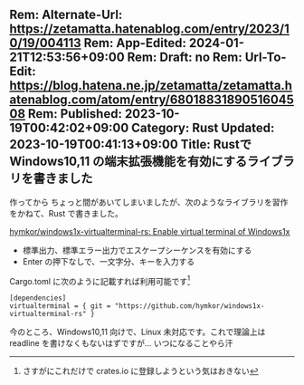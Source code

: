 Rem: Alternate-Url: https://zetamatta.hatenablog.com/entry/2023/10/19/004113
Rem: App-Edited: 2024-01-21T12:53:56+09:00
Rem: Draft: no
Rem: Url-To-Edit: https://blog.hatena.ne.jp/zetamatta/zetamatta.hatenablog.com/atom/entry/6801883189051604508
Rem: Published: 2023-10-19T00:42:02+09:00
Category: Rust
Updated: 2023-10-19T00:41:13+09:00
Title: Rustで Windows10,11 の端末拡張機能を有効にするライブラリを書きました
---
作ってから ちょっと間があいてしまいましたが、次のようなライブラリを習作をかねて、Rust で書きました。

[hymkor/windows1x-virtualterminal-rs: Enable virtual terminal of Windows1x](https://github.com/hymkor/windows1x-virtualterminal-rs)

- 標準出力、標準エラー出力でエスケープシーケンスを有効にする
- Enter の押下なしで、一文字分、キーを入力する

Cargo.toml に次のように記載すれば利用可能です[^cratesio]

[^cratesio]: さすがにこれだけで crates.io に登録しようという気はおきない

```
[dependencies]
virtualterminal = { git = "https://github.com/hymkor/windows1x-virtualterminal-rs" }
```

今のところ、Windows10,11 向けで、Linux 未対応です。これで理論上は readline を書けなくもないはずですが… いつになることやら汗
